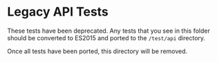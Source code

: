 # Legacy API Tests

These tests have been deprecated. Any tests that you see in this folder should be converted to ES2015 and ported to the `/test/api` directory.

Once all tests have been ported, this directory will be removed.
